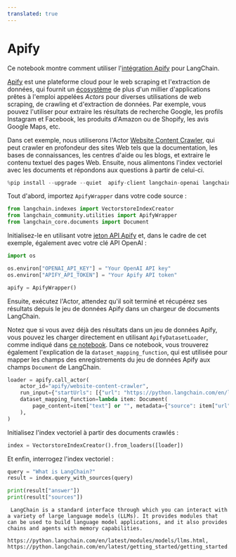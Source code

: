 ```yaml
---
translated: true
---
```


# Apify

Ce notebook montre comment utiliser l'[intégration Apify](/docs/integrations/providers/apify) pour LangChain.

[Apify](https://apify.com) est une plateforme cloud pour le web scraping et l'extraction de données, qui fournit un [écosystème](https://apify.com/store) de plus d'un millier d'applications prêtes à l'emploi appelées *Actors* pour diverses utilisations de web scraping, de crawling et d'extraction de données. Par exemple, vous pouvez l'utiliser pour extraire les résultats de recherche Google, les profils Instagram et Facebook, les produits d'Amazon ou de Shopify, les avis Google Maps, etc.

Dans cet exemple, nous utiliserons l'Actor [Website Content Crawler](https://apify.com/apify/website-content-crawler), qui peut crawler en profondeur des sites Web tels que la documentation, les bases de connaissances, les centres d'aide ou les blogs, et extraire le contenu textuel des pages Web. Ensuite, nous alimentons l'index vectoriel avec les documents et répondons aux questions à partir de celui-ci.

```python
%pip install --upgrade --quiet  apify-client langchain-openai langchain
```

Tout d'abord, importez `ApifyWrapper` dans votre code source :

```python
from langchain.indexes import VectorstoreIndexCreator
from langchain_community.utilities import ApifyWrapper
from langchain_core.documents import Document
```

Initialisez-le en utilisant votre [jeton API Apify](https://console.apify.com/account/integrations) et, dans le cadre de cet exemple, également avec votre clé API OpenAI :

```python
import os

os.environ["OPENAI_API_KEY"] = "Your OpenAI API key"
os.environ["APIFY_API_TOKEN"] = "Your Apify API token"

apify = ApifyWrapper()
```

Ensuite, exécutez l'Actor, attendez qu'il soit terminé et récupérez ses résultats depuis le jeu de données Apify dans un chargeur de documents LangChain.

Notez que si vous avez déjà des résultats dans un jeu de données Apify, vous pouvez les charger directement en utilisant `ApifyDatasetLoader`, comme indiqué dans [ce notebook](/docs/integrations/document_loaders/apify_dataset). Dans ce notebook, vous trouverez également l'explication de la `dataset_mapping_function`, qui est utilisée pour mapper les champs des enregistrements du jeu de données Apify aux champs `Document` de LangChain.

```python
loader = apify.call_actor(
    actor_id="apify/website-content-crawler",
    run_input={"startUrls": [{"url": "https://python.langchain.com/en/latest/"}]},
    dataset_mapping_function=lambda item: Document(
        page_content=item["text"] or "", metadata={"source": item["url"]}
    ),
)
```

Initialisez l'index vectoriel à partir des documents crawlés :

```python
index = VectorstoreIndexCreator().from_loaders([loader])
```

Et enfin, interrogez l'index vectoriel :

```python
query = "What is LangChain?"
result = index.query_with_sources(query)
```

```python
print(result["answer"])
print(result["sources"])
```

```output
 LangChain is a standard interface through which you can interact with a variety of large language models (LLMs). It provides modules that can be used to build language model applications, and it also provides chains and agents with memory capabilities.

https://python.langchain.com/en/latest/modules/models/llms.html, https://python.langchain.com/en/latest/getting_started/getting_started.html
```

